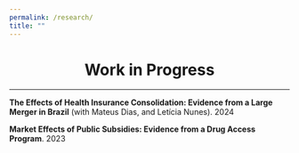```yaml
---
permalink: /research/
title: ""
---
```


<h1 style="text-align: center;">Work in Progress</h1>

------

**The Effects of Health Insurance Consolidation: Evidence from a Large Merger in Brazil** (with <a href="https://www.mateusdias.org/" style="text-decoration:none;">Mateus Dias</a>, and <a href="https://www.leticianunes.com/" style="text-decoration:none;">Letícia Nunes</a>). 2024<br>

**Market Effects of Public Subsidies: Evidence from a Drug Access Program**. 2023<br>

